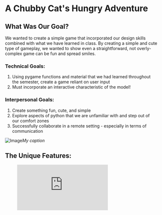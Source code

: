 # A Chubby Cat's Hungry Adventure

## What Was Our Goal?
We wanted to create a simple game that incorporated our design skills combined with what we have learned in class. By creating a simple and cute type of gameplay, we wanted to show even a straightforward, not overly-complex game can be fun and spread smiles.

### Technical Goals:
1. Using pygame functions and material that we had learned throughout the semester, create a game reliant on user input
2. Must incorporate an interactive characteristic of the model!

### Interpersonal Goals:
1. Create something fun, cute, and simple
2. Explore aspects of python that we are unfamiliar with and step out of our comfort zones
3. Successfully collaborate in a remote setting - especially in terms of communication

![Image](https://drive.google.com/file/d/1wYXIG-SPNZAbNIImqOfeDbsfqWUm_EU6/view?usp=sharing)*My caption*

## The Unique Features:

<figure class="video_container">
  <iframe src="https://www.youtube.com/watch?v=DTMZAqHusDY" frameborder="0" allowfullscreen="true"> </iframe>
</figure>


